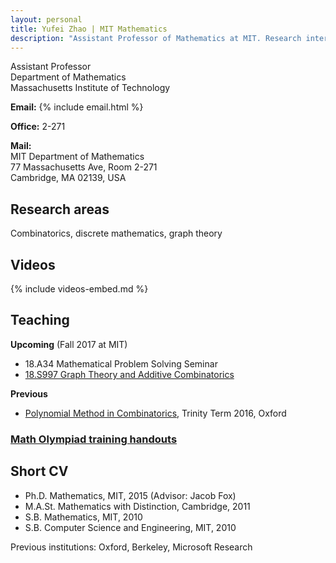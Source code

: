 ```yaml
---
layout: personal
title: Yufei Zhao | MIT Mathematics
description: "Assistant Professor of Mathematics at MIT. Research interests: combinatorics and discrete Mathematics"
---
```


Assistant Professor  
Department of Mathematics  
Massachusetts Institute of Technology

<div class="row">
<div class="col-md-4">
<p><strong>Email:</strong>
{% include email.html %}</p>

<p><strong>Office:</strong> 2-271</p>
</div>
<div class="col-md-8">
<p><strong>Mail:</strong><br>
MIT Department of Mathematics<br>
77 Massachusetts Ave, Room 2-271<br>
Cambridge, MA 02139, USA</p>
</div>
</div>


## Research areas

Combinatorics, discrete mathematics, graph theory

## Videos

{% include videos-embed.md %}

## Teaching

**Upcoming** (Fall 2017 at MIT)

* 18.A34 Mathematical Problem Solving Seminar
* [18.S997 Graph Theory and Additive Combinatorics](gtac)

**Previous**

* [Polynomial Method in Combinatorics](pm16), Trinity Term 2016, Oxford

### [Math Olympiad training handouts](olympiad)

## Short CV

* Ph.D. Mathematics, MIT, 2015 (Advisor: Jacob Fox)
* M.A.St. Mathematics with Distinction, Cambridge, 2011
* S.B. Mathematics, MIT, 2010
* S.B. Computer Science and Engineering, MIT, 2010

Previous institutions: Oxford, Berkeley, Microsoft Research
